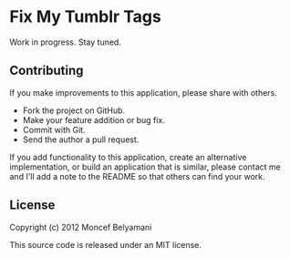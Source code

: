 # Fix My Tumblr Tags

Work in progress. Stay tuned.

## Contributing

If you make improvements to this application, please share with others.

* Fork the project on GitHub.
* Make your feature addition or bug fix.
* Commit with Git.
* Send the author a pull request.

If you add functionality to this application, create an alternative implementation, or build an application that is similar, please contact me and I'll add a note to the README so that others can find your work.

## License

Copyright (c) 2012 Moncef Belyamani

This source code is released under an MIT license.